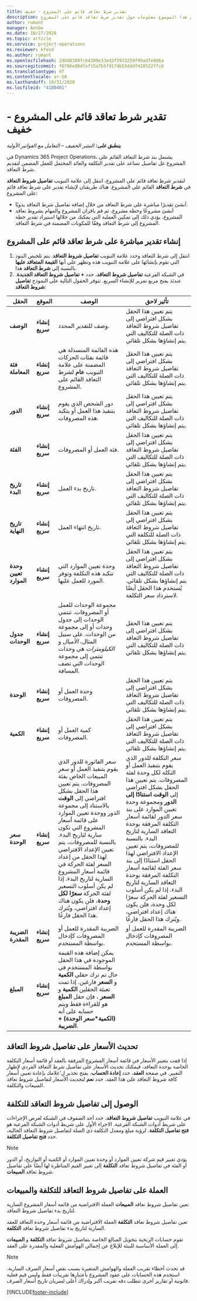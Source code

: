 ```yaml
---
title: تقدير شرط تعاقد قائم على المشروع - خفيف
description: يقدم هذا الموضوع معلومات حول تقدير شرط تعاقد قائم على المشروع.
author: rumant
manager: Annbe
ms.date: 10/27/2020
ms.topic: article
ms.service: project-operations
ms.reviewer: kfend
ms.author: rumant
ms.openlocfilehash: 2d0d8309fcb4300e33ed2f5933259f99ad7e0d6a
ms.sourcegitcommit: f6f86e80dfef15a7b5f9174b55dddf410522f7c8
ms.translationtype: HT
ms.contentlocale: ar-SA
ms.lasthandoff: 10/31/2020
ms.locfileid: "4180401"
---
```

# <a name="estimate-a-projectbased-contract-line---lite"></a>تقدير شرط تعاقد قائم على المشروع - خفيف

_**ينطبق على:** النشر الخفيف – التعامل مع الفواتير الأولية_

في Dynamics 365 Project Operations، يشتمل بند شرط التعاقد القائم على المشروع عل تفاصيل تساعد على تقدير التكلفة والعائد المحتمل للعمل المضمن لتقديم شرط التعاقد.

لتقدير شرط تعاقد قائم على المشروع، انتقل إلى علامة التبويب **تفاصيل شروط التعاقد** في **شرط التعاقد** القائم على المشروع.  هناك طريقتان لإنشاء تقدير على شرط تعاقد قائم على المشروع:

   - أنشئ تقديرًا مباشرة على شرط التعاقد من خلال إضافة تفاصيل شرط التعاقد يدويًا.
   - أنشئ مشروعًا وخطة مشروع، ثم قم باقران المشروع والمهام بشروط تعاقد المشروع. يؤدي ذلك إلى تمكين العملية التي يمكنك من خلالها استيراد تقدير خطة المشروع إلى شرط التعاقد وفقًا للمكونات المضمنة في شرط التعاقد.

## <a name="create-an-estimation-directly-on-a-projectbased-contract-line"></a>إنشاء تقدير مباشرة على شرط تعاقد قائم على المشروع

1. انتقل إلى شرط التعاقد وحدد علامة التبويب **تفاصيل شروط التعاقد**. يتم تلخيص البنود التي تقوم بإنشائها على علامة التبويب هذه وتظهر على أنها **القيمة المتعاقد عليها** بالنسبة إلى **شرط التعاقد** هذا. 
2. في الشبكة الفرعية **تفاصيل شروط التعاقد**، حدد **+ تفاصيل شروط التعاقد الجديدة**. عندئذ يفتح مربع تمرير للإنشاء السريع. تتوفر الحقول التالية على النموذج **تفاصيل شروط التعاقد**:

| الحقل | الموقع | ‏‏الوصف | تأثير لاحق |
| --- | --- | --- | --- |
| **الوصف** | **إنشاء سريع** | وصف للتقدير المحدد. | يتم تعيين هذا الحقل بشكل افتراضي إلى تفاصيل شروط التعاقد ذات الصلة للتكاليف التي يتم إنشاؤها بشكل تلقائي. |
| **فئة المعاملة** | **إنشاء سريع** | هذه القائمة المنسدلة هي قائمة بفئات الحركات المضمنة على علامة التبويب **عام** لشرط التعاقد القائم على المشروع. | يتم تعيين هذا الحقل بشكل افتراضي إلى تفاصيل شروط التعاقد ذات الصلة للتكاليف التي يتم إنشاؤها بشكل تلقائي. |
| **الدور** | **إنشاء سريع** | دور الشخص الذي يقوم بتنفيذ هذا العمل أو يتكبد هذه المصروفات. | يتم تعيين هذا الحقل بشكل افتراضي إلى تفاصيل شروط التعاقد ذات الصلة للتكاليف التي يتم إنشاؤها بشكل تلقائي. |
| **الفئة** | **إنشاء سريع** | فئة العمل أو المصروفات. | يتم تعيين هذا الحقل بشكل افتراضي إلى تفاصيل شروط التعاقد ذات الصلة للتكاليف التي يتم إنشاؤها بشكل تلقائي. |
| **تاريخ البدء** | **إنشاء سريع** | تاريخ بدء العمل. | يتم تعيين هذا الحقل بشكل افتراضي إلى تفاصيل شروط التعاقد ذات الصلة للتكاليف التي يتم إنشاؤها بشكل تلقائي. |
| **تاريخ النهاية** | **إنشاء سريع** | تاريخ انتهاء العمل. | يتم تعيين هذا الحقل بشكل افتراضي إلى تفاصيل شروط التعاقد ذات الصلة للتكلفة التي يتم إنشاؤها بشكل تلقائي. |
| **وحدة تعيين الموارد** | **إنشاء سريع** | وحدة تعيين الموارد التي تتكبد هذه التكلفة وتوفر المورد للعمل عليها. | يتم تعيين هذا الحقل بشكل افتراضي إلى تفاصيل شروط التعاقد ذات الصلة للتكاليف التي يتم إنشاؤها بشكل تلقائي. يُستخدم هذا الحقل أيضًا لاسترداد سعر التكلفة. |
| **جدول الوحدات** | **إنشاء سريع** | مجموعة الوحدات للعمل أو المصروفات. تنتمي الوحدات إلى جدول وحدات أو إلى مجموعة من الوحدات. على سبيل المثال، *الأميال* و *الكيلومترات* هي وحدات تنتمي إلى مجموعة الوحدات التي تصف المسافة. | يتم تعيين هذا الحقل بشكل افتراضي إلى تفاصيل شروط التعاقد ذات الصلة للتكاليف التي يتم إنشاؤها بشكل تلقائي. |
| **الوحدة** | **إنشاء سريع** | وحدة العمل أو المصروفات. | يتم تعيين هذا الحقل بشكل افتراضي إلى تفاصيل شروط التعاقد ذات الصلة للتكاليف التي يتم إنشاؤها بشكل تلقائي. |
| **الكمية** | **إنشاء سريع** | كمية العمل أو المصروفات. | يتم تعيين هذا الحقل بشكل افتراضي إلى تفاصيل شروط التعاقد ذات الصلة للتكاليف التي يتم إنشاؤها بشكل تلقائي. |
| **سعر الوحدة** | **إنشاء سريع** | سعر الفاتورة للدور الذي يقوم بتنفيذ العمل أو سعر المبيعات الخاص بفئة المصروفات. يتم تعيين هذا الحقل بشكل افتراضي إلى **الوقت** بالاستناد إلى مجموعة الدور ووحدة تعيين الموارد على قائمة أسعار المشروع التي تكون سارية لتاريخ البدء. بالنسبة للمصروفات، يتم تعيين الإعداد الافتراضي لهذا الحقل من إعداد السعر لفئة الحركة في قائمة أسعار المشروع السارية لتاريخ البدء. إذا لم يكن أسلوب التسعير لفئة الحركة **سعرًا لكل وحدة**، فلن يكون هناك إعداد افتراضي، ويُترك هذا الحقل فارغًا. | سعر التكلفة للدور الذي يقوم بتنفيذ العمل أو التكلة لكل وحدة لفئة المصروفات. يتم تعيين هذا الحقل بشكل افتراضي إلى **الوقت استنادًا إلى الدور** ومجموعة وحدة تعيين الموارد على بند سعر الدور لقائمة أسعار التكلفة المرفقة بوحدة التعاقد السارية لتاريخ البدء. بالنسبة للمصروفات، يتم تعيين الإعداد الافتراضي لهذا الحقل استنادًا إلى بند سعر الفئة لقائمة أسعار التكلفة المرفقة بوحدة التعاقد السارية لتاريخ البدء. إذا لم يكن أسلوب التسعير لفئة الحركة سعرًا لكل وحدة، فلن يكون هناك إعداد افتراضي، ويُترك هذا الحقل فارغًا. |
| **الضريبة المقدرة** | **إنشاء سريع** | الضريبة المقدرة للعمل أو المصروفات كإدخال بواسطة المستخدم. | الضريبة المقدرة للعمل أو المصروفات كإدخال بواسطة المستخدم. |
| **المبلغ** | **إنشاء سريع** | يمكن إضافة هذه القيمة الموجودة في هذا الحقل بواسطة المستخدم في حال تم ترك حقلي **الكمية** و **السعر** فارغين. إذا تمت تعبئة الحقلين **الكمية** و **السعر** ، فإن حقل **المبلغ** هو للقراءة فقط ويتم حسابه على أنه **(الكمية\*سعر الوحدة) + الضريبة**. | &nbsp; |

## <a name="update-prices-on-contract-line-details"></a>تحديث الأسعار على تفاصيل شروط التعاقد

إذا قمت بتغيير الأسعار في قائمة أسعار المشروع المرفقة بالعقد أو قائمة أسعار التكلفة الخاصة بوحدة التعاقد، فيمكنك تحديث الأسعار على تفاصيل شرط التعاقد الفردي لإظهار التغيير. في صفحة **العقد**، حدد **إعادة الحساب**. يفتح تحذير ل‘علامك بإعادة تعيين أسعار كافة شروط التعاقد على هذا العقد. حدد **نعم** لتحديث الأسعار لتفاصيل شروط تعاقد المبيعات والتكلفة.

## <a name="access-contract-line-details-for-cost"></a>الوصول إلى تفاصيل شروط التعاقد للتكلفة

في علامة التبويب **تفاصيل شروط التعاقد**، حدد أحد الصفوف في الشبكة لعرض الإجراءات على شريط أدوات الشبكة الفرعية. الاجراء الأول على شريط أدوات الشبكة الفرعية هو **فتح تفاصيل التكلفة**. لرؤية مبلغ ومعدل التكلفة ذي الصلة لتفاصيل شروط التعاقد الحالية، حدد **فتح تفاصيل التكلفة**. 

> [!NOTE]
> يؤدي تغيير قيم شركة تعيين الموارد أو وحدة تعيين الموارد أو الكمية أو التواريخ، أو الدور أو الفئة في تفاصيل شروط تعاقد **التكلفة** إلى تغيير القيم المناظرة لها أيضًا على تفاصيل شروط تعاقد **المبيعات**.

## <a name="currency-on-contract-line-details-for-cost-and-sales"></a>العملة على تفاصيل شروط التعاقد للتكلفة والمبيعات

تعين تفاصيل شروط تعاقد **المبيعات** العملة الافتراضية من قائمة أسعار المشروع السارية لتاريخ بدء تفاصيل شروط التعاقد.

تعين تفاصيل شروط تعاقد **التكلفة** العملة الافتراضية من قائمة أسعار وحدة التعاقد للعقد السارية لتاريخ بدء تفاصيل شروط تعاقد **التكلفة‏‎**.

تقوم حسابات الربحية بتحويل المبالغ الخاصة بتفاصيل شروط تعاقد **التكلفة** و **المبيعات** إلى العملة الأساسية للبيئة للإبلاغ عن إجمالي الهوامش الفعلية والمقدرة على العقد.

> [!NOTE]
> قد تحدث أخطاء تقريب العملة والهوامش المتغيرة بسبب نقص أسعار الصرف السارية. استخدم هذه الحسابات على عقود المشروع باعتبارها تقريبات فقط وليس قيم فعلية قانونية أو تقارير أخرى تتطلب دقه تقريب أكبر وإدراك أعلى لسريان تاريخ أسعار الصرف.


[!INCLUDE[footer-include](../../includes/footer-banner.md)]